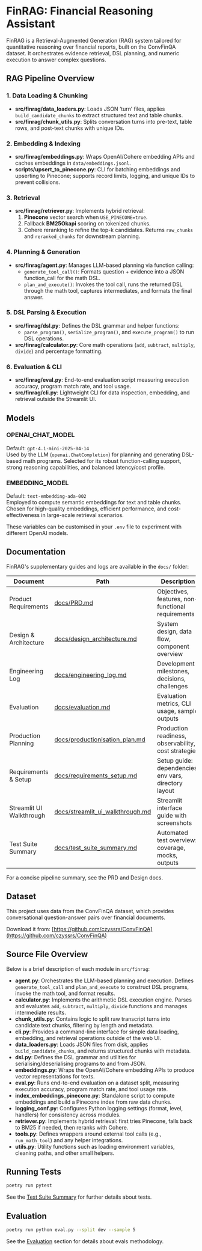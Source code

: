 # FinRAG: Financial Reasoning Assistant

FinRAG is a Retrieval-Augmented Generation (RAG) system tailored for quantitative reasoning over financial reports, built on the ConvFinQA dataset. It orchestrates evidence retrieval, DSL planning, and numeric execution to answer complex questions.

## RAG Pipeline Overview

### 1. Data Loading & Chunking
- **src/finrag/data_loaders.py**: Loads JSON ‘turn’ files, applies `build_candidate_chunks` to extract structured text and table chunks.
- **src/finrag/chunk_utils.py**: Splits conversation turns into pre-text, table rows, and post-text chunks with unique IDs.

### 2. Embedding & Indexing
- **src/finrag/embeddings.py**: Wraps OpenAI/Cohere embedding APIs and caches embeddings in `data/embeddings.jsonl`.
- **scripts/upsert_to_pinecone.py**: CLI for batching embeddings and upserting to Pinecone; supports record limits, logging, and unique IDs to prevent collisions.

### 3. Retrieval
- **src/finrag/retriever.py**: Implements hybrid retrieval:
  1. **Pinecone** vector search when `USE_PINECONE=true`.
  2. Fallback **BM25Okapi** scoring on tokenized chunks.
  3. Cohere reranking to refine the top-k candidates.
  Returns `raw_chunks` and `reranked_chunks` for downstream planning.

### 4. Planning & Generation
- **src/finrag/agent.py**: Manages LLM-based planning via function calling:
  - `generate_tool_call()`: Formats question + evidence into a JSON function_call for the math DSL.
  - `plan_and_execute()`: Invokes the tool call, runs the returned DSL through the math tool, captures intermediates, and formats the final answer.

### 5. DSL Parsing & Execution
- **src/finrag/dsl.py**: Defines the DSL grammar and helper functions:
  - `parse_program()`, `serialize_program()`, and `execute_program()` to run DSL operations.
- **src/finrag/calculator.py**: Core math operations (`add`, `subtract`, `multiply`, `divide`) and percentage formatting.

### 6. Evaluation & CLI
- **src/finrag/eval.py**: End-to-end evaluation script measuring execution accuracy, program match rate, and tool usage.
- **src/finrag/cli.py**: Lightweight CLI for data inspection, embedding, and retrieval outside the Streamlit UI.

## Models

### OPENAI_CHAT_MODEL

Default: `gpt-4.1-mini-2025-04-14`  
Used by the LLM (`openai.ChatCompletion`) for planning and generating DSL-based math programs. Selected for its robust function-calling support, strong reasoning capabilities, and balanced latency/cost profile.

### EMBEDDING_MODEL

Default: `text-embedding-ada-002`  
Employed to compute semantic embeddings for text and table chunks. Chosen for high-quality embeddings, efficient performance, and cost-effectiveness in large-scale retrieval scenarios.

These variables can be customised in your `.env` file to experiment with different OpenAI models.

## Documentation
FinRAG's supplementary guides and logs are available in the `docs/` folder:

| Document                   | Path                                    | Description                                           |
|----------------------------|-----------------------------------------|-------------------------------------------------------|
| Product Requirements       | [docs/PRD.md](docs/PRD.md)                             | Objectives, features, non-functional requirements     |
| Design & Architecture      | [docs/design_architecture.md](docs/design_architecture.md) | System design, data flow, component overview          |
| Engineering Log            | [docs/engineering_log.md](docs/engineering_log.md)         | Development milestones, decisions, challenges         |
| Evaluation                 | [docs/evaluation.md](docs/evaluation.md)                   | Evaluation metrics, CLI usage, sample outputs         |
| Production Planning        | [docs/productionisation_plan.md](docs/productionisation_plan.md) | Production readiness, observability, cost strategies  |
| Requirements & Setup       | [docs/requirements_setup.md](docs/requirements_setup.md)   | Setup guide: dependencies, env vars, directory layout |
| Streamlit UI Walkthrough   | [docs/streamlit_ui_walkthrough.md](docs/streamlit_ui_walkthrough.md) | Streamlit interface guide with screenshots            |
| Test Suite Summary         | [docs/test_suite_summary.md](docs/test_suite_summary.md)   | Automated test overview: coverage, mocks, outputs     |

For a concise pipeline summary, see the PRD and Design docs.

## Dataset
This project uses data from the ConvFinQA dataset, which provides conversational question-answer pairs over financial documents.

Download it from: [https://github.com/czyssrs/ConvFinQA](https://github.com/czyssrs/ConvFinQA)

## Source File Overview

Below is a brief description of each module in `src/finrag`:

- **agent.py**: Orchestrates the LLM-based planning and execution. Defines `generate_tool_call` and `plan_and_execute` to construct DSL programs, invoke the math tool, and format results.
- **calculator.py**: Implements the arithmetic DSL execution engine. Parses and evaluates `add`, `subtract`, `multiply`, `divide` functions and manages intermediate results.
- **chunk_utils.py**: Contains logic to split raw transcript turns into candidate text chunks, filtering by length and metadata.
- **cli.py**: Provides a command-line interface for simple data loading, embedding, and retrieval operations outside of the web UI.
- **data_loaders.py**: Loads JSON files from disk, applies `build_candidate_chunks`, and returns structured chunks with metadata.
- **dsl.py**: Defines the DSL grammar and utilities for serialising/deserialising programs to and from JSON.
- **embeddings.py**: Wraps the OpenAI/Cohere embedding APIs to produce vector representations for texts.
- **eval.py**: Runs end-to-end evaluation on a dataset split, measuring execution accuracy, program match rate, and tool usage rate.
- **index_embeddings_pinecone.py**: Standalone script to compute embeddings and build a Pinecone index from raw data chunks.
- **logging_conf.py**: Configures Python logging settings (format, level, handlers) for consistency across modules.
- **retriever.py**: Implements hybrid retrieval: first tries Pinecone, falls back to BM25 if needed, then reranks with Cohere.
- **tools.py**: Defines wrappers around external tool calls (e.g., `run_math_tool`) and any helper integrations.
- **utils.py**: Utility functions such as loading environment variables, cleaning paths, and other small helpers.

## Running Tests

```bash
poetry run pytest
```
See the [Test Suite Summary](docs/test_suite_summary.md) for further details about tests.

## Evaluation

```bash
poetry run python eval.py --split dev --sample 5
```
See the [Evaluation](docs/evaluation.md) section for details about evals methodology.
